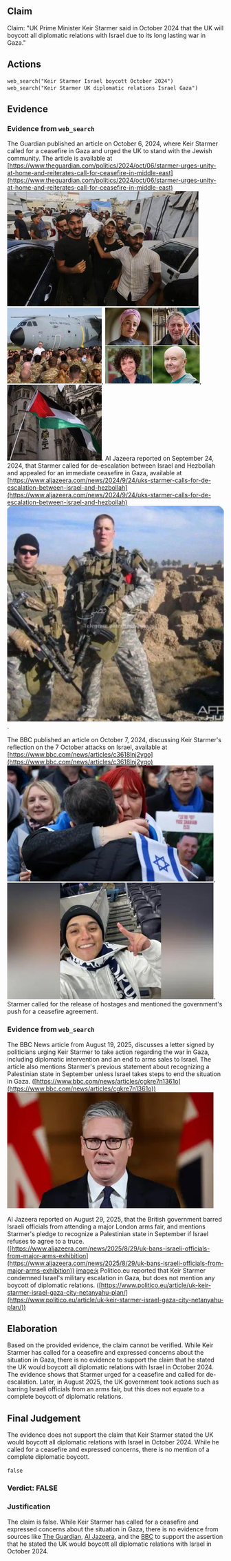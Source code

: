 ## Claim
Claim: "UK Prime Minister Keir Starmer said in October 2024 that the UK will boycott all diplomatic relations with Israel due to its long lasting war in Gaza."

## Actions
```
web_search("Keir Starmer Israel boycott October 2024")
web_search("Keir Starmer UK diplomatic relations Israel Gaza")
```

## Evidence
### Evidence from `web_search`
The Guardian published an article on October 6, 2024, where Keir Starmer called for a ceasefire in Gaza and urged the UK to stand with the Jewish community. The article is available at [https://www.theguardian.com/politics/2024/oct/06/starmer-urges-unity-at-home-and-reiterates-call-for-ceasefire-in-middle-east](https://www.theguardian.com/politics/2024/oct/06/starmer-urges-unity-at-home-and-reiterates-call-for-ceasefire-in-middle-east) ![image 13564](media/2025-08-31_16-25-1756657508-240275.jpg), ![image 13568](media/2025-08-31_16-25-1756657510-193529.jpg), ![image 13569](media/2025-08-31_16-25-1756657510-700478.jpg), ![image 13573](media/2025-08-31_16-25-1756657513-351490.jpg). Al Jazeera reported on September 24, 2024, that Starmer called for de-escalation between Israel and Hezbollah and appealed for an immediate ceasefire in Gaza, available at [https://www.aljazeera.com/news/2024/9/24/uks-starmer-calls-for-de-escalation-between-israel-and-hezbollah](https://www.aljazeera.com/news/2024/9/24/uks-starmer-calls-for-de-escalation-between-israel-and-hezbollah) ![image 1](media/0.jpg).

The BBC published an article on October 7, 2024, discussing Keir Starmer's reflection on the 7 October attacks on Israel, available at [https://www.bbc.com/news/articles/c3618lnj2ygo](https://www.bbc.com/news/articles/c3618lnj2ygo) ![image 13576](media/2025-08-31_16-25-1756657517-222877.jpg), ![image 13578](media/2025-08-31_16-25-1756657518-234295.jpg). Starmer called for the release of hostages and mentioned the government's push for a ceasefire agreement.


### Evidence from `web_search`
The BBC News article from August 19, 2025, discusses a letter signed by politicians urging Keir Starmer to take action regarding the war in Gaza, including diplomatic intervention and an end to arms sales to Israel. The article also mentions Starmer's previous statement about recognizing a Palestinian state in September unless Israel takes steps to end the situation in Gaza. ([https://www.bbc.com/news/articles/cgkre7n1361o](https://www.bbc.com/news/articles/cgkre7n1361o)) ![image 13580](media/2025-08-31_16-25-1756657528-899034.jpg)

Al Jazeera reported on August 29, 2025, that the British government barred Israeli officials from attending a major London arms fair, and mentions Starmer's pledge to recognize a Palestinian state in September if Israel refuses to agree to a truce. ([https://www.aljazeera.com/news/2025/8/29/uk-bans-israeli-officials-from-major-arms-exhibition](https://www.aljazeera.com/news/2025/8/29/uk-bans-israeli-officials-from-major-arms-exhibition)) <image:k> Politico.eu reported that Keir Starmer condemned Israel's military escalation in Gaza, but does not mention any boycott of diplomatic relations. ([https://www.politico.eu/article/uk-keir-starmer-israel-gaza-city-netanyahu-plan/](https://www.politico.eu/article/uk-keir-starmer-israel-gaza-city-netanyahu-plan/))


## Elaboration
Based on the provided evidence, the claim cannot be verified. While Keir Starmer has called for a ceasefire and expressed concerns about the situation in Gaza, there is no evidence to support the claim that he stated the UK would boycott all diplomatic relations with Israel in October 2024. The evidence shows that Starmer urged for a ceasefire and called for de-escalation. Later, in August 2025, the UK government took actions such as barring Israeli officials from an arms fair, but this does not equate to a complete boycott of diplomatic relations.


## Final Judgement
The evidence does not support the claim that Keir Starmer stated the UK would boycott all diplomatic relations with Israel in October 2024. While he called for a ceasefire and expressed concerns, there is no mention of a complete diplomatic boycott.

`false`

### Verdict: FALSE

### Justification
The claim is false. While Keir Starmer has called for a ceasefire and expressed concerns about the situation in Gaza, there is no evidence from sources like [The Guardian](https://www.theguardian.com/politics/2024/oct/06/starmer-urges-unity-at-home-and-reiterates-call-for-ceasefire-in-middle-east), [Al Jazeera](https://www.aljazeera.com/news/2024/9/24/uks-starmer-calls-for-de-escalation-between-israel-and-hezbollah), and the [BBC](https://www.bbc.com/news/articles/c3618lnj2ygo) to support the assertion that he stated the UK would boycott all diplomatic relations with Israel in October 2024.
